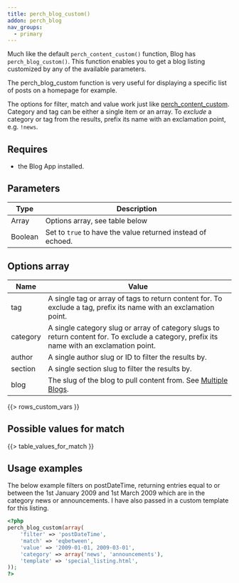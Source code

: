 ```yaml
---
title: perch_blog_custom()
addon: perch_blog
nav_groups:
  - primary
---
```


Much like the default `perch_content_custom()` function, Blog has `perch_blog_custom()`. This function enables you to get a blog listing customized by any of the available parameters.

The perch_blog_custom function is very useful for displaying a specific list of posts on a homepage for example.

The options for filter, match and value work just like
[perch_content_custom](/docs/content/perch-content-custom/). Category and tag can be either a single item or an array. To *exclude* a category or tag from the results, prefix its name with an exclamation point, e.g. `!news`.

## Requires

- the Blog App installed.

## Parameters

| Type | Description |
|-|-|
| Array   | Options array, see table below |
| Boolean | Set to `true` to have the value returned instead of echoed. |


## Options array

|Name|Value|
|-|-|
|tag|A single tag or array of tags to return content for. To exclude a tag, prefix its name with an exclamation point.|
|category|A single category slug or array of category slugs to return content for. To exclude a category, prefix its name with an exclamation point.|
|author|A single author slug or ID to filter the results by.|
|section|A single section slug to filter the results by.|
|blog|The slug of the blog to pull content from. See [Multiple Blogs](/addons/blog/multiple-blogs/).|
{{> rows_custom_vars  }}

## Possible values for match

{{> table_values_for_match }}

## Usage examples

The below example filters on postDateTime, returning entries equal to or between the 1st January 2009 and 1st March 2009 which are in the category news or announcements. I have also passed in a custom template for this listing.

```php
<?php
perch_blog_custom(array(
    'filter' => 'postDateTime',
    'match' => 'eqbetween',
    'value' => '2009-01-01, 2009-03-01',
    'category' => array('news', 'announcements'),
    'template' => 'special_listing.html',
));
?>
```
